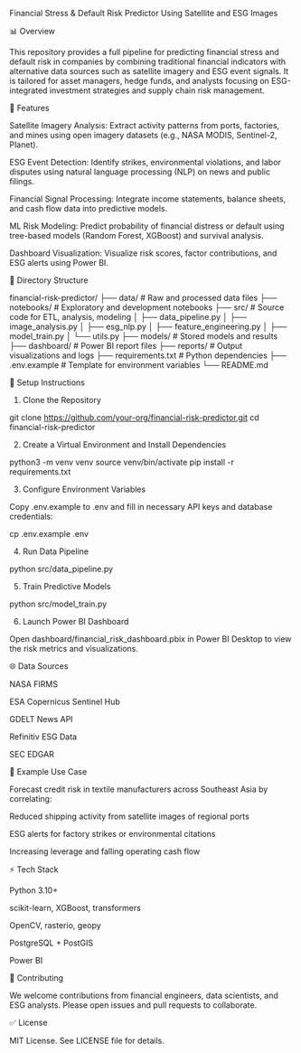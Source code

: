 Financial Stress & Default Risk Predictor Using Satellite and ESG Images

📊 Overview

This repository provides a full pipeline for predicting financial stress and default risk in companies by combining traditional financial indicators with alternative data sources such as satellite imagery and ESG event signals. It is tailored for asset managers, hedge funds, and analysts focusing on ESG-integrated investment strategies and supply chain risk management.

🧠 Features

Satellite Imagery Analysis: Extract activity patterns from ports, factories, and mines using open imagery datasets (e.g., NASA MODIS, Sentinel-2, Planet).

ESG Event Detection: Identify strikes, environmental violations, and labor disputes using natural language processing (NLP) on news and public filings.

Financial Signal Processing: Integrate income statements, balance sheets, and cash flow data into predictive models.

ML Risk Modeling: Predict probability of financial distress or default using tree-based models (Random Forest, XGBoost) and survival analysis.

Dashboard Visualization: Visualize risk scores, factor contributions, and ESG alerts using Power BI.

📁 Directory Structure

financial-risk-predictor/
├── data/                   # Raw and processed data files
├── notebooks/              # Exploratory and development notebooks
├── src/                    # Source code for ETL, analysis, modeling
│   ├── data_pipeline.py
│   ├── image_analysis.py
│   ├── esg_nlp.py
│   ├── feature_engineering.py
│   ├── model_train.py
│   └── utils.py
├── models/                 # Stored models and results
├── dashboard/              # Power BI report files
├── reports/                # Output visualizations and logs
├── requirements.txt        # Python dependencies
├── .env.example            # Template for environment variables
└── README.md

🔧 Setup Instructions

1. Clone the Repository

git clone https://github.com/your-org/financial-risk-predictor.git
cd financial-risk-predictor

2. Create a Virtual Environment and Install Dependencies

python3 -m venv venv
source venv/bin/activate
pip install -r requirements.txt

3. Configure Environment Variables

Copy .env.example to .env and fill in necessary API keys and database credentials:

cp .env.example .env

4. Run Data Pipeline

python src/data_pipeline.py

5. Train Predictive Models

python src/model_train.py

6. Launch Power BI Dashboard

Open dashboard/financial_risk_dashboard.pbix in Power BI Desktop to view the risk metrics and visualizations.

🌐 Data Sources

NASA FIRMS

ESA Copernicus Sentinel Hub

GDELT News API

Refinitiv ESG Data

SEC EDGAR

🎯 Example Use Case

Forecast credit risk in textile manufacturers across Southeast Asia by correlating:

Reduced shipping activity from satellite images of regional ports

ESG alerts for factory strikes or environmental citations

Increasing leverage and falling operating cash flow

⚡ Tech Stack

Python 3.10+

scikit-learn, XGBoost, transformers

OpenCV, rasterio, geopy

PostgreSQL + PostGIS

Power BI

🎉 Contributing

We welcome contributions from financial engineers, data scientists, and ESG analysts. Please open issues and pull requests to collaborate.

✅ License

MIT License. See LICENSE file for details.

